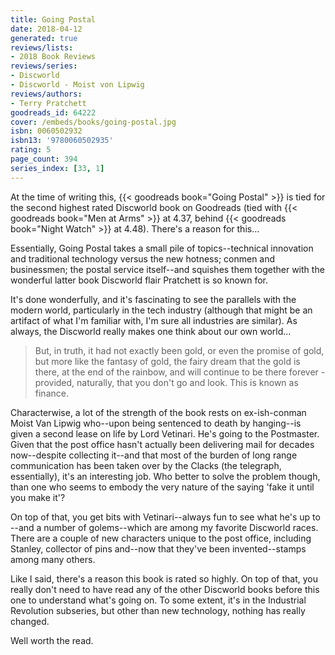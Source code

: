```yaml
---
title: Going Postal
date: 2018-04-12
generated: true
reviews/lists:
- 2018 Book Reviews
reviews/series:
- Discworld
- Discworld - Moist von Lipwig
reviews/authors:
- Terry Pratchett
goodreads_id: 64222
cover: /embeds/books/going-postal.jpg
isbn: 0060502932
isbn13: '9780060502935'
rating: 5
page_count: 394
series_index: [33, 1]
---
```

At the time of writing this, {{< goodreads book="Going Postal" >}} is tied for the second highest rated Discworld book on Goodreads (tied with {{< goodreads book="Men at Arms" >}} at 4.37, behind {{< goodreads book="Night Watch" >}} at 4.48). There's a reason for this...  

Essentially, Going Postal takes a small pile of topics--technical innovation and traditional technology versus the new hotness; conmen and businessmen; the postal service itself--and squishes them together with the wonderful latter book Discworld flair Pratchett is so known for.  

<!--more-->

It's done wonderfully, and it's fascinating to see the parallels with the modern world, particularly in the tech industry (although that might be an artifact of what I'm familiar with, I'm sure all industries are similar). As always, the Discworld really makes one think about our own world...  

> But, in truth, it had not exactly been gold, or even the promise of gold, but more like the fantasy of gold, the fairy dream that the gold is there, at the end of the rainbow, and will continue to be there forever - provided, naturally, that you don't go and look. This is known as finance.

Characterwise, a lot of the strength of the book rests on ex-ish-conman Moist Van Lipwig who--upon being sentenced to death by hanging--is given a second lease on life by Lord Vetinari. He's going to the Postmaster. Given that the post office hasn't actually been delivering mail for decades now--despite collecting it--and that most of the burden of long range communication has been taken over by the Clacks (the telegraph, essentially), it's an interesting job. Who better to solve the problem though, than one who seems to embody the very nature of the saying 'fake it until you make it'?  

On top of that, you get bits with Vetinari--always fun to see what he's up to --and a number of golems--which are among my favorite Discworld races. There are a couple of new characters unique to the post office, including Stanley, collector of pins and--now that they've been invented--stamps among many others.  

Like I said, there's a reason this book is rated so highly. On top of that, you really don't need to have read any of the other Discworld books before this one to understand what's going on. To some extent, it's in the Industrial Revolution subseries, but other than new technology, nothing has really changed.  

Well worth the read.